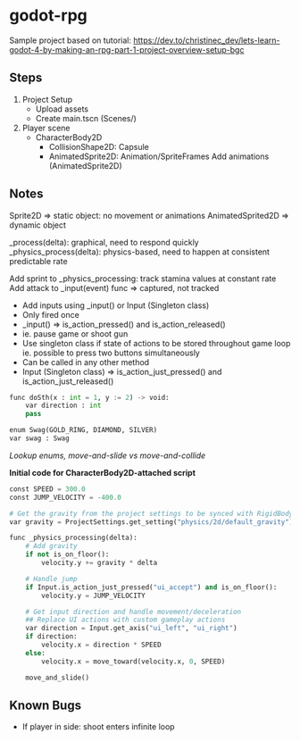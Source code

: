 # godot-rpg
Sample project based on tutorial: https://dev.to/christinec_dev/lets-learn-godot-4-by-making-an-rpg-part-1-project-overview-setup-bgc

## Steps

1.	Project Setup
	- Upload assets
	- Create main.tscn (Scenes/)
2.	Player scene
	- CharacterBody2D
	  - CollisionShape2D: Capsule
	  - AnimatedSprite2D: Animation/SpriteFrames
    Add animations (AnimatedSprite2D)


## Notes

Sprite2D => static object: no movement or animations
AnimatedSprited2D => dynamic object

_process(delta): graphical, need to respond quickly
_physics_process(delta): physics-based, need to happen at consistent predictable rate

Add sprint to _physics_processing: track stamina values at constant rate
Add attack to _input(event) func => captured, not tracked
- Add inputs using _input() or Input (Singleton class)
- Only fired once
- _input() => is_action_pressed() and is_action_released()
- ie. pause game or shoot gun
- Use singleton class if state of actions to be stored throughout game loop ie. possible to press two buttons simultaneously
- Can be called in any other method
- Input (Singleton class) => is_action_just_pressed() and is_action_just_released()

```python
func doSth(x : int = 1, y := 2) -> void:
    var direction : int
    pass

enum Swag(GOLD_RING, DIAMOND, SILVER)
var swag : Swag
```
_Lookup enums, move-and-slide vs move-and-collide_

**Initial code for CharacterBody2D-attached script**
```python
const SPEED = 300.0
const JUMP_VELOCITY = -400.0

# Get the gravity from the project settings to be synced with RigidBody nodes.
var gravity = ProjectSettings.get_setting("physics/2d/default_gravity")

func _physics_processing(delta):
    # Add gravity
    if not is_on_floor():
        velocity.y += gravity * delta

    # Handle jump
    if Input.is_action_just_pressed("ui_accept") and is_on_floor():
        velocity.y = JUMP_VELOCITY

    # Get input direction and handle movement/deceleration
    ## Replace UI actions with custom gameplay actions
    var direction = Input.get_axis("ui_left", "ui_right")
    if direction:
        velocity.x = direction * SPEED
    else:
        velocity.x = move_toward(velocity.x, 0, SPEED)

    move_and_slide()
```

## Known Bugs
- If player in side: shoot enters infinite loop